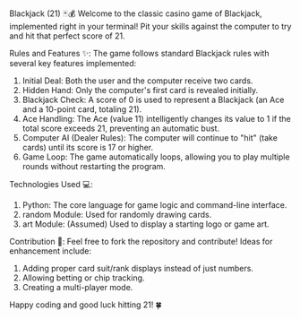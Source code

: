 Blackjack (21) 🃏💰
Welcome to the classic casino game of Blackjack, implemented right in your terminal! Pit your skills against the computer to try and hit that perfect score of 21.

Rules and Features ✨:
The game follows standard Blackjack rules with several key features implemented:
1. Initial Deal: Both the user and the computer receive two cards.
2. Hidden Hand: Only the computer's first card is revealed initially.
3. Blackjack Check:
    A score of 0 is used to represent a Blackjack (an Ace and a 10-point card, totaling 21).
4. Ace Handling: The Ace (value 11) intelligently changes its value to 1 if the total score exceeds 21, preventing an automatic bust.
5. Computer AI (Dealer Rules): The computer will continue to "hit" (take cards) until its score is 17 or higher.
6. Game Loop: The game automatically loops, allowing you to play multiple rounds without restarting the program.

Technologies Used 💻:
1. Python: The core language for game logic and command-line interface.
2. random Module: Used for randomly drawing cards.
3. art Module: (Assumed) Used to display a starting logo or game art.

Contribution 🤝:
Feel free to fork the repository and contribute! Ideas for enhancement include:
1. Adding proper card suit/rank displays instead of just numbers.
2. Allowing betting or chip tracking.
3. Creating a multi-player mode.

Happy coding and good luck hitting 21! 🍀